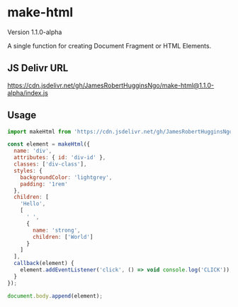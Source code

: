 # make-html

Version 1.1.0-alpha

A single function for creating Document Fragment or HTML Elements.

## JS Delivr URL

https://cdn.jsdelivr.net/gh/JamesRobertHugginsNgo/make-html@1.1.0-alpha/index.js

## Usage

``` JavaScript
import makeHtml from 'https://cdn.jsdelivr.net/gh/JamesRobertHugginsNgo/make-html@1.1.0-alpha/index.js';

const element = makeHtml({
  name: 'div',
  attributes: { id: 'div-id' },
  classes: ['div-class'],
  styles: { 
    backgroundColor: 'lightgrey',
    padding: '1rem'
  },
  children: [
    'Hello',
    [
      ' ',
      {
        name: 'strong',
        children: ['World']
      }
    ]
  ],
  callback(element) {
    element.addEventListener('click', () => void console.log('CLICK'));
  }
});

document.body.append(element);
```
